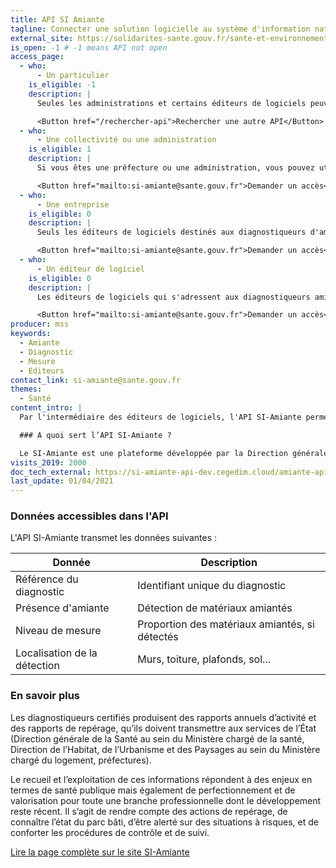 ```yaml
---
title: API SI Amiante
tagline: Connecter une solution logicielle au système d'information national SI-Amiante
external_site: https://solidarites-sante.gouv.fr/sante-et-environnement/batiments/SI-amiante
is_open: -1 # -1 means API not open
access_page:
  - who:
      - Un particulier
    is_eligible: -1
    description: |
      Seules les administrations et certains éditeurs de logiciels peuvent utiliser cette API.

      <Button href="/rechercher-api">Rechercher une autre API</Button>
  - who:
      - Une collectivité ou une administration
    is_eligible: 1
    description: |
      Si vous êtes une préfecture ou une administration, vous pouvez utiliser cette API pour récupérer les rapports d'actvités et rapports d'alerte émis par les diagnostiqueurs et les laboratoires accrédités.

      <Button href="mailto:si-amiante@sante.gouv.fr">Demander un accès</Button>
  - who:
      - Une entreprise
    is_eligible: 0
    description: |
      Seuls les éditeurs de logiciels destinés aux diagnostiqueurs d'amiante et laboratoire accrédités peuvent utiliser l'API SI-Amiante.

      <Button href="mailto:si-amiante@sante.gouv.fr">Demander un accès</Button>
  - who:
      - Un éditeur de logiciel
    is_eligible: 0
    description: |
      Les éditeurs de logiciels qui s'adressent aux diagnostiqueurs amiante et aux laboratoires certifiés peuvent utiliser l'API SI-Amiante.

      <Button href="mailto:si-amiante@sante.gouv.fr">Demander un accès</Button>
producer: mss
keywords:
  - Amiante
  - Diagnostic
  - Mesure
  - Editeurs
contact_link: si-amiante@sante.gouv.fr
themes:
  - Santé
content_intro: |
  Par l'intermédiaire des éditeurs de logiciels, l'API SI-Amiante permet aux diagnostiqueurs amiante de transmettre aux autorités compétentes leurs rapports annuels et rapports d'alerte.

  ### A quoi sert l’API SI-Amiante ?

  Le SI-Amiante est une plateforme développée par la Direction générale de la Santé, permettant à des organismes concourant à la mise en œuvre du code de la santé publique en matière d’amiante, dont les diagnostiqueurs certifiés, de transmettre aux services de l’État par voie électronique des rapports annuels d’activité et des rapports d’alerte.
visits_2019: 2000
doc_tech_external: https://si-amiante-api-dev.cegedim.cloud/amiante-api/swaggerUi/index.html#/
last_update: 01/04/2021
---
```


### Données accessibles dans l'API

L'API SI-Amiante transmet les données suivantes :

| Donnée                       | Description                                    |
| ---------------------------- | ---------------------------------------------- |
| Référence du diagnostic      | Identifiant unique du diagnostic               |
| Présence d'amiante           | Détection de matériaux amiantés                |
| Niveau de mesure             | Proportion des matériaux amiantés, si détectés |
| Localisation de la détection | Murs, toiture, plafonds, sol...                |

### En savoir plus

Les diagnostiqueurs certifiés produisent des rapports annuels d’activité et des rapports de repérage, qu’ils doivent transmettre aux services de l’État (Direction générale de la Santé au sein du Ministère chargé de la santé, Direction de l’Habitat, de l’Urbanisme et des Paysages au sein du Ministère chargé du logement, préfectures).

Le recueil et l’exploitation de ces informations répondent à des enjeux en termes de santé publique mais également de perfectionnement et de valorisation pour toute une branche professionnelle dont le développement reste récent.
Il s’agit de rendre compte des actions de repérage, de connaître l’état du parc bâti, d’être alerté sur des situations à risques, et de conforter les procédures de contrôle et de suivi.

[Lire la page complète sur le site SI-Amiante](https://solidarites-sante.gouv.fr/sante-et-environnement/batiments/SI-amiante#Utilisateurs-du-SI-Amiante)
